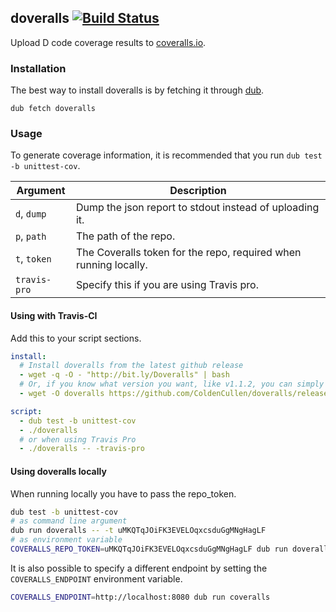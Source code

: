 ## doveralls [![Build Status](https://img.shields.io/travis/ColdenCullen/doveralls.svg?style=flat)](https://travis-ci.org/ColdenCullen/doveralls)

Upload D code coverage results to [coveralls.io](https://coveralls.io/).

### Installation

The best way to install doveralls is by fetching it through [dub](http://code.dlang.org).
```
dub fetch doveralls
```

### Usage

To generate coverage information, it is recommended that you run `dub test -b unittest-cov`.

| Argument     | Description                                                       |
|--------------|-------------------------------------------------------------------|
| `d`, `dump`  | Dump the json report to stdout instead of uploading it.           |
| `p`, `path`  | The path of the repo.                                             |
| `t`, `token` | The Coveralls token for the repo, required when running locally.  |
| `travis-pro` | Specify this if you are using Travis pro.                         |

#### Using with Travis-CI

Add this to your script sections.
```yml
install:
  # Install doveralls from the latest github release
  - wget -q -O - "http://bit.ly/Doveralls" | bash
  # Or, if you know what version you want, like v1.1.2, you can simply use this instead:
  - wget -O doveralls https://github.com/ColdenCullen/doveralls/releases/download/v1.1.2/doveralls_travis

script:
  - dub test -b unittest-cov
  - ./doveralls
  # or when using Travis Pro
  - ./doveralls -- -travis-pro
```
#### Using doveralls locally

When running locally you have to pass the repo_token.

```sh
dub test -b unittest-cov
# as command line argument
dub run doveralls -- -t uMKQTqJOiFK3EVELOqxcsduGgMNgHagLF
# as environment variable
COVERALLS_REPO_TOKEN=uMKQTqJOiFK3EVELOqxcsduGgMNgHagLF dub run doveralls
```

It is also possible to specify a different endpoint by setting the
`COVERALLS_ENDPOINT` environment variable.

```sh
COVERALLS_ENDPOINT=http://localhost:8080 dub run coveralls
```
